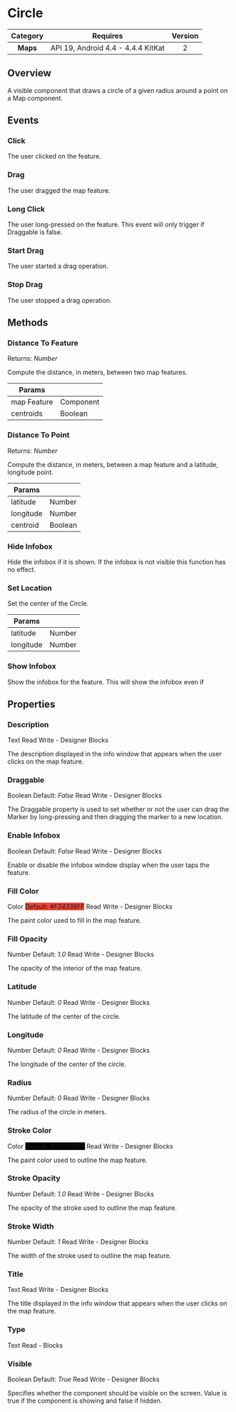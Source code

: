 # Circle

| Category | Requires | Version |
|:--------:|:-------:|:--------:|
|**Maps**|<span class="chip chip-any">API 19, Android 4.4 - 4.4.4 KitKat</span>|<span class="chip chip-number">2</span>|

## Overview

A visible component that draws a circle of a given radius around a point on a Map component.

## Events

### Click

The user clicked on the feature.

<div class="block" ai2-block="event" not-rendered="true" value="%7B%22componentName%22:%20%22Circle%22,%20%22name%22:%20%22Click%22,%20%22param%22:%20%5B%5D%7D"></div>

### Drag

The user dragged the map feature.

<div class="block" ai2-block="event" not-rendered="true" value="%7B%22componentName%22:%20%22Circle%22,%20%22name%22:%20%22Drag%22,%20%22param%22:%20%5B%5D%7D"></div>

### Long Click

The user long-pressed on the feature. This event will only trigger if Draggable is false.

<div class="block" ai2-block="event" not-rendered="true" value="%7B%22componentName%22:%20%22Circle%22,%20%22name%22:%20%22Long%20Click%22,%20%22param%22:%20%5B%5D%7D"></div>

### Start Drag

The user started a drag operation.

<div class="block" ai2-block="event" not-rendered="true" value="%7B%22componentName%22:%20%22Circle%22,%20%22name%22:%20%22Start%20Drag%22,%20%22param%22:%20%5B%5D%7D"></div>

### Stop Drag

The user stopped a drag operation.

<div class="block" ai2-block="event" not-rendered="true" value="%7B%22componentName%22:%20%22Circle%22,%20%22name%22:%20%22Stop%20Drag%22,%20%22param%22:%20%5B%5D%7D"></div>

## Methods

### Distance To Feature

<span class="chip chip-number">Returns: <i>Number</i></span>

Compute the distance, in meters, between two map features.

<div class="block" ai2-block="method" not-rendered="true" value="%7B%22componentName%22:%20%22Circle%22,%20%22name%22:%20%22Distance%20To%20Feature%22,%20%22output%22:%20true,%20%22param%22:%20%5B%22map%20Feature%22,%20%22centroids%22%5D%7D"></div>

| Params | []() |
|--------|------|
|map Feature|<span class="chip chip-component">Component</span>|
|centroids|<span class="chip chip-boolean">Boolean</span>|

### Distance To Point

<span class="chip chip-number">Returns: <i>Number</i></span>

Compute the distance, in meters, between a map feature and a latitude, longitude point.

<div class="block" ai2-block="method" not-rendered="true" value="%7B%22componentName%22:%20%22Circle%22,%20%22name%22:%20%22Distance%20To%20Point%22,%20%22output%22:%20true,%20%22param%22:%20%5B%22latitude%22,%20%22longitude%22,%20%22centroid%22%5D%7D"></div>

| Params | []() |
|--------|------|
|latitude|<span class="chip chip-number">Number</span>|
|longitude|<span class="chip chip-number">Number</span>|
|centroid|<span class="chip chip-boolean">Boolean</span>|

### Hide Infobox

Hide the infobox if it is shown. If the infobox is not visible this function has no effect.

<div class="block" ai2-block="method" not-rendered="true" value="%7B%22componentName%22:%20%22Circle%22,%20%22name%22:%20%22Hide%20Infobox%22,%20%22output%22:%20false,%20%22param%22:%20%5B%5D%7D"></div>

### Set Location

Set the center of the Circle.

<div class="block" ai2-block="method" not-rendered="true" value="%7B%22componentName%22:%20%22Circle%22,%20%22name%22:%20%22Set%20Location%22,%20%22output%22:%20false,%20%22param%22:%20%5B%22latitude%22,%20%22longitude%22%5D%7D"></div>

| Params | []() |
|--------|------|
|latitude|<span class="chip chip-number">Number</span>|
|longitude|<span class="chip chip-number">Number</span>|

### Show Infobox

Show the infobox for the feature. This will show the infobox even if

<div class="block" ai2-block="method" not-rendered="true" value="%7B%22componentName%22:%20%22Circle%22,%20%22name%22:%20%22Show%20Infobox%22,%20%22output%22:%20false,%20%22param%22:%20%5B%5D%7D"></div>

## Properties

### Description

<span style="user-select: none;"><span class="chip chip-text">Text</span>&#32;&#32;&#32;&#32;&#32;&#32;&#32;&#32;&#32;&#32;<span class="chip chip-rw">Read</span>&#32;<span class="chip chip-rw">Write</span>&#32;-&#32;<span class="chip chip-bd">Designer</span>&#32;<span class="chip chip-bd">Blocks</span>&#32;</span>

The description displayed in the info window that appears when the user clicks on the map feature.

<div class="block" ai2-block="property" not-rendered="true" value="%7B%22componentName%22:%20%22Circle%22,%20%22name%22:%20%22Description%22,%20%22getter%22:%20true%7D"></div>
<div class="block" ai2-block="property" not-rendered="true" value="%7B%22componentName%22:%20%22Circle%22,%20%22name%22:%20%22Description%22,%20%22getter%22:%20false%7D"></div>

### Draggable

<span style="user-select: none;"><span class="chip chip-boolean">Boolean</span>&#32;<span class="chip chip-boolean">Default: <i>False</i></span>&#32;&#32;&#32;&#32;&#32;&#32;&#32;&#32;&#32;&#32;<span class="chip chip-rw">Read</span>&#32;<span class="chip chip-rw">Write</span>&#32;-&#32;<span class="chip chip-bd">Designer</span>&#32;<span class="chip chip-bd">Blocks</span>&#32;</span>

The Draggable property is used to set whether or not the user can drag the Marker by long-pressing and then dragging the marker to a new location.

<div class="block" ai2-block="property" not-rendered="true" value="%7B%22componentName%22:%20%22Circle%22,%20%22name%22:%20%22Draggable%22,%20%22getter%22:%20true%7D"></div>
<div class="block" ai2-block="property" not-rendered="true" value="%7B%22componentName%22:%20%22Circle%22,%20%22name%22:%20%22Draggable%22,%20%22getter%22:%20false%7D"></div>

### Enable Infobox

<span style="user-select: none;"><span class="chip chip-boolean">Boolean</span>&#32;<span class="chip chip-boolean">Default: <i>False</i></span>&#32;&#32;&#32;&#32;&#32;&#32;&#32;&#32;&#32;&#32;<span class="chip chip-rw">Read</span>&#32;<span class="chip chip-rw">Write</span>&#32;-&#32;<span class="chip chip-bd">Designer</span>&#32;<span class="chip chip-bd">Blocks</span>&#32;</span>

Enable or disable the infobox window display when the user taps the feature.

<div class="block" ai2-block="property" not-rendered="true" value="%7B%22componentName%22:%20%22Circle%22,%20%22name%22:%20%22Enable%20Infobox%22,%20%22getter%22:%20true%7D"></div>
<div class="block" ai2-block="property" not-rendered="true" value="%7B%22componentName%22:%20%22Circle%22,%20%22name%22:%20%22Enable%20Infobox%22,%20%22getter%22:%20false%7D"></div>

### Fill Color

<span style="user-select: none;"><span class="chip chip-color">Color</span>&#32;<span class="chip chip-color" style="background-color: #F34336;">Default: <i>#F34336FF</i></span>&#32;&#32;&#32;&#32;&#32;&#32;&#32;&#32;&#32;&#32;<span class="chip chip-rw">Read</span>&#32;<span class="chip chip-rw">Write</span>&#32;-&#32;<span class="chip chip-bd">Designer</span>&#32;<span class="chip chip-bd">Blocks</span>&#32;</span>

The paint color used to fill in the map feature.

<div class="block" ai2-block="property" not-rendered="true" value="%7B%22componentName%22:%20%22Circle%22,%20%22name%22:%20%22Fill%20Color%22,%20%22getter%22:%20true%7D"></div>
<div class="block" ai2-block="property" not-rendered="true" value="%7B%22componentName%22:%20%22Circle%22,%20%22name%22:%20%22Fill%20Color%22,%20%22getter%22:%20false%7D"></div>

### Fill Opacity

<span style="user-select: none;"><span class="chip chip-number">Number</span>&#32;<span class="chip chip-number">Default: <i>1.0</i></span>&#32;&#32;&#32;&#32;&#32;&#32;&#32;&#32;&#32;&#32;<span class="chip chip-rw">Read</span>&#32;<span class="chip chip-rw">Write</span>&#32;-&#32;<span class="chip chip-bd">Designer</span>&#32;<span class="chip chip-bd">Blocks</span>&#32;</span>

The opacity of the interior of the map feature.

<div class="block" ai2-block="property" not-rendered="true" value="%7B%22componentName%22:%20%22Circle%22,%20%22name%22:%20%22Fill%20Opacity%22,%20%22getter%22:%20true%7D"></div>
<div class="block" ai2-block="property" not-rendered="true" value="%7B%22componentName%22:%20%22Circle%22,%20%22name%22:%20%22Fill%20Opacity%22,%20%22getter%22:%20false%7D"></div>

### Latitude

<span style="user-select: none;"><span class="chip chip-number">Number</span>&#32;<span class="chip chip-number">Default: <i>0</i></span>&#32;&#32;&#32;&#32;&#32;&#32;&#32;&#32;&#32;&#32;<span class="chip chip-rw">Read</span>&#32;<span class="chip chip-rw">Write</span>&#32;-&#32;<span class="chip chip-bd">Designer</span>&#32;<span class="chip chip-bd">Blocks</span>&#32;</span>

The latitude of the center of the circle.

<div class="block" ai2-block="property" not-rendered="true" value="%7B%22componentName%22:%20%22Circle%22,%20%22name%22:%20%22Latitude%22,%20%22getter%22:%20true%7D"></div>
<div class="block" ai2-block="property" not-rendered="true" value="%7B%22componentName%22:%20%22Circle%22,%20%22name%22:%20%22Latitude%22,%20%22getter%22:%20false%7D"></div>

### Longitude

<span style="user-select: none;"><span class="chip chip-number">Number</span>&#32;<span class="chip chip-number">Default: <i>0</i></span>&#32;&#32;&#32;&#32;&#32;&#32;&#32;&#32;&#32;&#32;<span class="chip chip-rw">Read</span>&#32;<span class="chip chip-rw">Write</span>&#32;-&#32;<span class="chip chip-bd">Designer</span>&#32;<span class="chip chip-bd">Blocks</span>&#32;</span>

The longitude of the center of the circle.

<div class="block" ai2-block="property" not-rendered="true" value="%7B%22componentName%22:%20%22Circle%22,%20%22name%22:%20%22Longitude%22,%20%22getter%22:%20true%7D"></div>
<div class="block" ai2-block="property" not-rendered="true" value="%7B%22componentName%22:%20%22Circle%22,%20%22name%22:%20%22Longitude%22,%20%22getter%22:%20false%7D"></div>

### Radius

<span style="user-select: none;"><span class="chip chip-number">Number</span>&#32;<span class="chip chip-number">Default: <i>0</i></span>&#32;&#32;&#32;&#32;&#32;&#32;&#32;&#32;&#32;&#32;<span class="chip chip-rw">Read</span>&#32;<span class="chip chip-rw">Write</span>&#32;-&#32;<span class="chip chip-bd">Designer</span>&#32;<span class="chip chip-bd">Blocks</span>&#32;</span>

The radius of the circle in meters.

<div class="block" ai2-block="property" not-rendered="true" value="%7B%22componentName%22:%20%22Circle%22,%20%22name%22:%20%22Radius%22,%20%22getter%22:%20true%7D"></div>
<div class="block" ai2-block="property" not-rendered="true" value="%7B%22componentName%22:%20%22Circle%22,%20%22name%22:%20%22Radius%22,%20%22getter%22:%20false%7D"></div>

### Stroke Color

<span style="user-select: none;"><span class="chip chip-color">Color</span>&#32;<span class="chip chip-color" style="background-color: #000000;">Default: <i>#000000FF</i></span>&#32;&#32;&#32;&#32;&#32;&#32;&#32;&#32;&#32;&#32;<span class="chip chip-rw">Read</span>&#32;<span class="chip chip-rw">Write</span>&#32;-&#32;<span class="chip chip-bd">Designer</span>&#32;<span class="chip chip-bd">Blocks</span>&#32;</span>

The paint color used to outline the map feature.

<div class="block" ai2-block="property" not-rendered="true" value="%7B%22componentName%22:%20%22Circle%22,%20%22name%22:%20%22Stroke%20Color%22,%20%22getter%22:%20true%7D"></div>
<div class="block" ai2-block="property" not-rendered="true" value="%7B%22componentName%22:%20%22Circle%22,%20%22name%22:%20%22Stroke%20Color%22,%20%22getter%22:%20false%7D"></div>

### Stroke Opacity

<span style="user-select: none;"><span class="chip chip-number">Number</span>&#32;<span class="chip chip-number">Default: <i>1.0</i></span>&#32;&#32;&#32;&#32;&#32;&#32;&#32;&#32;&#32;&#32;<span class="chip chip-rw">Read</span>&#32;<span class="chip chip-rw">Write</span>&#32;-&#32;<span class="chip chip-bd">Designer</span>&#32;<span class="chip chip-bd">Blocks</span>&#32;</span>

The opacity of the stroke used to outline the map feature.

<div class="block" ai2-block="property" not-rendered="true" value="%7B%22componentName%22:%20%22Circle%22,%20%22name%22:%20%22Stroke%20Opacity%22,%20%22getter%22:%20true%7D"></div>
<div class="block" ai2-block="property" not-rendered="true" value="%7B%22componentName%22:%20%22Circle%22,%20%22name%22:%20%22Stroke%20Opacity%22,%20%22getter%22:%20false%7D"></div>

### Stroke Width

<span style="user-select: none;"><span class="chip chip-number">Number</span>&#32;<span class="chip chip-number">Default: <i>1</i></span>&#32;&#32;&#32;&#32;&#32;&#32;&#32;&#32;&#32;&#32;<span class="chip chip-rw">Read</span>&#32;<span class="chip chip-rw">Write</span>&#32;-&#32;<span class="chip chip-bd">Designer</span>&#32;<span class="chip chip-bd">Blocks</span>&#32;</span>

The width of the stroke used to outline the map feature.

<div class="block" ai2-block="property" not-rendered="true" value="%7B%22componentName%22:%20%22Circle%22,%20%22name%22:%20%22Stroke%20Width%22,%20%22getter%22:%20true%7D"></div>
<div class="block" ai2-block="property" not-rendered="true" value="%7B%22componentName%22:%20%22Circle%22,%20%22name%22:%20%22Stroke%20Width%22,%20%22getter%22:%20false%7D"></div>

### Title

<span style="user-select: none;"><span class="chip chip-text">Text</span>&#32;&#32;&#32;&#32;&#32;&#32;&#32;&#32;&#32;&#32;<span class="chip chip-rw">Read</span>&#32;<span class="chip chip-rw">Write</span>&#32;-&#32;<span class="chip chip-bd">Designer</span>&#32;<span class="chip chip-bd">Blocks</span>&#32;</span>

The title displayed in the info window that appears when the user clicks on the map feature.

<div class="block" ai2-block="property" not-rendered="true" value="%7B%22componentName%22:%20%22Circle%22,%20%22name%22:%20%22Title%22,%20%22getter%22:%20true%7D"></div>
<div class="block" ai2-block="property" not-rendered="true" value="%7B%22componentName%22:%20%22Circle%22,%20%22name%22:%20%22Title%22,%20%22getter%22:%20false%7D"></div>

### Type

<span style="user-select: none;"><span class="chip chip-text">Text</span>&#32;&#32;&#32;&#32;&#32;&#32;&#32;&#32;&#32;&#32;<span class="chip chip-rw">Read</span>&#32;-&#32;<span class="chip chip-bd">Blocks</span>&#32;</span>

<div class="block" ai2-block="property" not-rendered="true" value="%7B%22componentName%22:%20%22Circle%22,%20%22name%22:%20%22Type%22,%20%22getter%22:%20true%7D"></div>

### Visible

<span style="user-select: none;"><span class="chip chip-boolean">Boolean</span>&#32;<span class="chip chip-boolean">Default: <i>True</i></span>&#32;&#32;&#32;&#32;&#32;&#32;&#32;&#32;&#32;&#32;<span class="chip chip-rw">Read</span>&#32;<span class="chip chip-rw">Write</span>&#32;-&#32;<span class="chip chip-bd">Designer</span>&#32;<span class="chip chip-bd">Blocks</span>&#32;</span>

Specifies whether the component should be visible on the screen. Value is true if the component is showing and false if hidden.

<div class="block" ai2-block="property" not-rendered="true" value="%7B%22componentName%22:%20%22Circle%22,%20%22name%22:%20%22Visible%22,%20%22getter%22:%20true%7D"></div>
<div class="block" ai2-block="property" not-rendered="true" value="%7B%22componentName%22:%20%22Circle%22,%20%22name%22:%20%22Visible%22,%20%22getter%22:%20false%7D"></div>
